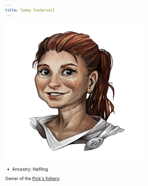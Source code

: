 ```yaml
---
title: Tammy Tanderveil
---
```


![Tammy Tanderveil](./img/tammy-tanderveil.png)
- Ancestry: Halfling



Owner of the [Pick's fishery](../../Locations/Regions/kingsland-south/Settlements/picks-welcome.md#picks-fishery).